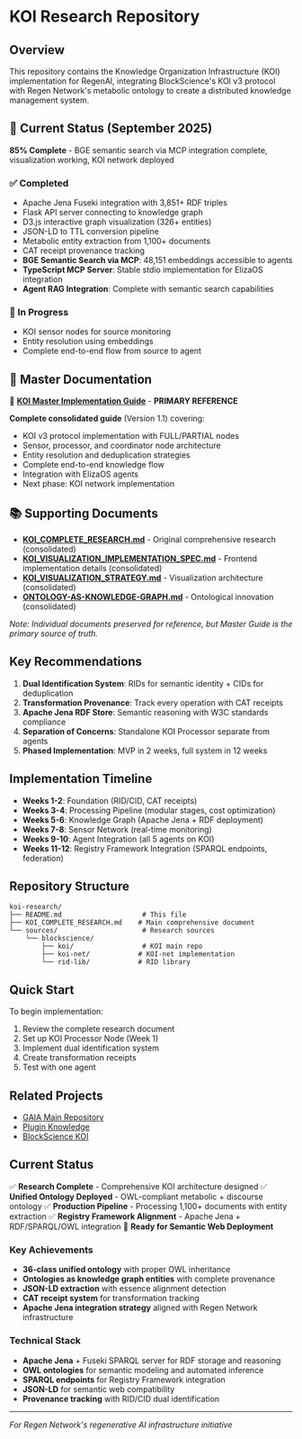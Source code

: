 # KOI Research Repository

## Overview

This repository contains the Knowledge Organization Infrastructure (KOI) implementation for RegenAI, integrating BlockScience's KOI v3 protocol with Regen Network's metabolic ontology to create a distributed knowledge management system.

## 🚀 Current Status (September 2025)

**85% Complete** - BGE semantic search via MCP integration complete, visualization working, KOI network deployed

### ✅ Completed
- Apache Jena Fuseki integration with 3,851+ RDF triples
- Flask API server connecting to knowledge graph
- D3.js interactive graph visualization (326+ entities)
- JSON-LD to TTL conversion pipeline
- Metabolic entity extraction from 1,100+ documents
- CAT receipt provenance tracking
- **BGE Semantic Search via MCP**: 48,151 embeddings accessible to agents
- **TypeScript MCP Server**: Stable stdio implementation for ElizaOS integration
- **Agent RAG Integration**: Complete with semantic search capabilities

### 🔄 In Progress  
- KOI sensor nodes for source monitoring
- Entity resolution using embeddings
- Complete end-to-end flow from source to agent

## 📖 Master Documentation

🎯 **[KOI Master Implementation Guide](docs/KOI_MASTER_IMPLEMENTATION_GUIDE.md)** - **PRIMARY REFERENCE**

**Complete consolidated guide** (Version 1.1) covering:
- KOI v3 protocol implementation with FULL/PARTIAL nodes
- Sensor, processor, and coordinator node architecture
- Entity resolution and deduplication strategies
- Complete end-to-end knowledge flow
- Integration with ElizaOS agents
- Next phase: KOI network implementation

## 📚 Supporting Documents

- **[KOI_COMPLETE_RESEARCH.md](docs/KOI_COMPLETE_RESEARCH.md)** - Original comprehensive research (consolidated)
- **[KOI_VISUALIZATION_IMPLEMENTATION_SPEC.md](docs/KOI_VISUALIZATION_IMPLEMENTATION_SPEC.md)** - Frontend implementation details (consolidated)
- **[KOI_VISUALIZATION_STRATEGY.md](docs/KOI_VISUALIZATION_STRATEGY.md)** - Visualization architecture (consolidated) 
- **[ONTOLOGY-AS-KNOWLEDGE-GRAPH.md](docs/ONTOLOGY-AS-KNOWLEDGE-GRAPH.md)** - Ontological innovation (consolidated)

*Note: Individual documents preserved for reference, but Master Guide is the primary source of truth.*

## Key Recommendations

1. **Dual Identification System**: RIDs for semantic identity + CIDs for deduplication
2. **Transformation Provenance**: Track every operation with CAT receipts
3. **Apache Jena RDF Store**: Semantic reasoning with W3C standards compliance
4. **Separation of Concerns**: Standalone KOI Processor separate from agents
5. **Phased Implementation**: MVP in 2 weeks, full system in 12 weeks

## Implementation Timeline

- **Weeks 1-2**: Foundation (RID/CID, CAT receipts)
- **Weeks 3-4**: Processing Pipeline (modular stages, cost optimization)
- **Weeks 5-6**: Knowledge Graph (Apache Jena + RDF deployment)
- **Weeks 7-8**: Sensor Network (real-time monitoring)
- **Weeks 9-10**: Agent Integration (all 5 agents on KOI)
- **Weeks 11-12**: Registry Framework Integration (SPARQL endpoints, federation)

## Repository Structure

```
koi-research/
├── README.md                    # This file
├── KOI_COMPLETE_RESEARCH.md    # Main comprehensive document
└── sources/                     # Research sources
    └── blockscience/
        ├── koi/                 # KOI main repo
        ├── koi-net/            # KOI-net implementation
        └── rid-lib/            # RID library
```

## Quick Start

To begin implementation:

1. Review the complete research document
2. Set up KOI Processor Node (Week 1)
3. Implement dual identification system
4. Create transformation receipts
5. Test with one agent

## Related Projects

- [GAIA Main Repository](https://github.com/gaiaaiagent/GAIA)
- [Plugin Knowledge](https://github.com/gaiaaiagent/plugin-knowledge)
- [BlockScience KOI](https://github.com/BlockScience/koi)

## Current Status

✅ **Research Complete** - Comprehensive KOI architecture designed
✅ **Unified Ontology Deployed** - OWL-compliant metabolic + discourse ontology 
✅ **Production Pipeline** - Processing 1,100+ documents with entity extraction
✅ **Registry Framework Alignment** - Apache Jena + RDF/SPARQL/OWL integration
🚀 **Ready for Semantic Web Deployment**

### Key Achievements
- **36-class unified ontology** with proper OWL inheritance
- **Ontologies as knowledge graph entities** with complete provenance
- **JSON-LD extraction** with essence alignment detection
- **CAT receipt system** for transformation tracking
- **Apache Jena integration strategy** aligned with Regen Network infrastructure

### Technical Stack
- **Apache Jena** + Fuseki SPARQL server for RDF storage and reasoning
- **OWL ontologies** for semantic modeling and automated inference
- **SPARQL endpoints** for Registry Framework integration
- **JSON-LD** for semantic web compatibility
- **Provenance tracking** with RID/CID dual identification

---

*For Regen Network's regenerative AI infrastructure initiative*